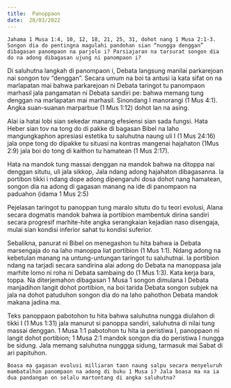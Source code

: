 ```yaml
---
title:  Panoppaon
date:  28/03/2022
---
```


`Jahama 1 Musa 1:4, 10, 12, 18, 21, 25, 31, dohot nang 1 Musa 2:1-3. Songon dia do pentingna magulahi pandohan sian “nungga denggan” dibagasan panompaon na parjolo i? Parsiajaran na tarsurat songon dia do na adong dibagasan ujung ni panompaon i?`

Di saluhutna langkah di panompaon i, Debata langsung manilai parkarejoan nai songon tov “denggan”. Secara umum na boi ta antusi ia kata sifat on na marlapatan mai bahwa parkarejoan ni Debata taringot tu panompaon marhasil jala pangamatan ni Debata sandiri pe: bahwa memang tung denggan na marlapatan mai marhasil. Sinondang I manorangi (1 Mus 4:1). Angka suan-suanan marparbue (1 Mus 1:12) dohot lan na asing.

Alai ia hatai lobi sian sekedar manang efesiensi sian sada fungsi. Hata Heber sian tov na tong do di pakke di bagasan Bibel na laho mangungkaphon apresiasi estetika tu saluhutna naung uli I (1 Mus 24:16) jala onpe tong do dipakke tu situasi na kontras mangenai hajahaton (1Mus 2:9) jala boi do tong di kaithon tu hamatean (1 Mus 2:17).

Hata na mandok tung massai denggan na mandok bahwa na ditoppa nai denggan situtu, uli jala sikkop, Jala ndang adong hajahaton dibagasanna. Ia portibon tikki i ndang dope adong dipengaruhi dosa dohot nang hamatean, songon dia na adong di gagasan manang na ide di panompaon na paduahon (idama 1 Mus 2:5)

Pejelasan taringot tu panoppan tung maralo situtu do tu teori evolusi, Alana secara dogmatis mandok bahwa ia portibion mambentuk dirina sandiri secara progresif marhite-hite angka serangkaian kejadian naso disengaja, mulai sian kondisi inferior sahat tu kondisi suferior.

Sebalikna, panurat ni Bibel on menegashon tu hita bahwa ia Debata marsengaja do na laho manoppa liat portibion (1 Mus 1:1). Ndang adong na kebetulan manang na untung-untungan taringot tu saluhutnai. Ia portibion ndang na tarjadi secara sandirina alai adong do Debata na manoppasa jala marhite lomo ni roha ni Debata sambaing do (1 Mus 1:3). Kata kerja bara, toppa. Na diterjemahon dibagasan 1 Musa 1 songon dimulana I Debata manjadihon langit dohot portibion, na boi tarida Debata songon subjek na jala na dohot patuduhon songon dia do na laho pahothon Debata mandok makana jadina ma.

Teks panoppaon pabotohon tu hita bahwa saluhutna nungga diulahon di tikki I (1 Mus 1:31) jala manurut si panoppa sandiri, saluhutna di nilai tung massai denggan. 1 Musa 1:1 pabotohon tu hita ia peristiwa I, panoppaon ni langit dohot portibion; 1 Musa 2:1 mandok songon dia do peristiwa I nungga be sidung. Jala memang saluhutna nunggga sidung, tarmasuk mai Sabat di ari papituhon.

`Boasa ma gagasan evolusi milliaran taon naung salpu secara menyeluruh mambatalhon panompaon na adong di buku 1 Musa i? Jala boasa ma na ia dua pandangan on selalu martontang di angka saluhutna?`